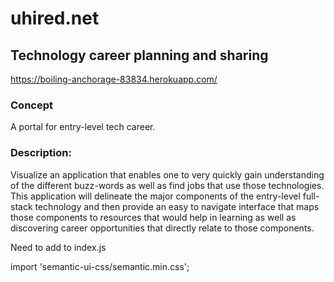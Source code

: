 # uhired.net
## Technology career planning and sharing

https://boiling-anchorage-83834.herokuapp.com/

### Concept
 A portal for entry-level tech career.

### Description:
Visualize an application that enables one to very quickly gain understanding of the different buzz-words as well as find jobs that use those technologies.  This application will delineate the major components of the entry-level full-stack technology and then provide an easy to navigate interface that maps those components to resources that would help in learning as well as discovering career opportunities that directly relate to those components. 

Need to add to index.js

import 'semantic-ui-css/semantic.min.css';


